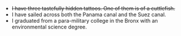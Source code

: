 * ~~I have three tastefully hidden tattoos. One of them is of a cuttlefish.~~
* I have sailed across both the Panama canal and the Suez canal.
* I graduated from a para-military college in the Bronx with an environmental science degree.
